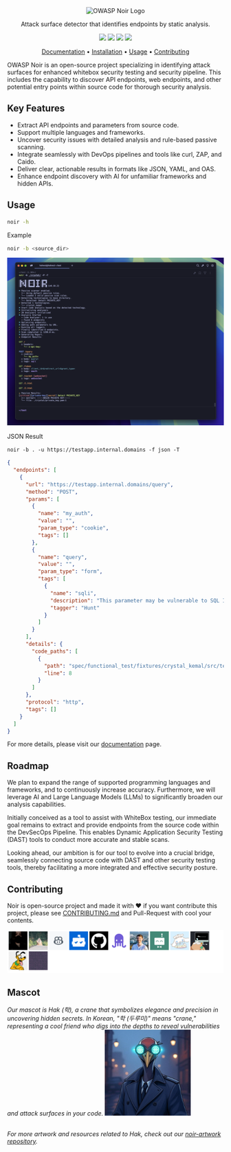 <div align="center">
  <picture>
    <source media="(prefers-color-scheme: dark)" srcset="https://github.com/owasp-noir/noir/assets/13212227/04aee7d0-c224-481b-8d79-2dbdcf3ad84b" width="500px;">
    <source media="(prefers-color-scheme: light)" srcset="https://github.com/owasp-noir/noir/assets/13212227/0577860e-3d7e-4294-8f1f-dc7b87ce2b2b" width="500px;">
    <img alt="OWASP Noir Logo" src="https://github.com/owasp-noir/noir/assets/13212227/04aee7d0-c224-481b-8d79-2dbdcf3ad84b" width="500px;">
  </picture>
  <p>Attack surface detector that identifies endpoints by static analysis.</p>
</div>

<p align="center">
<a href="https://github.com/owasp-noir/noir/blob/main/CONTRIBUTING.md">
<img src="https://img.shields.io/badge/CONTRIBUTIONS-WELCOME-000000?style=for-the-badge&labelColor=black"></a>
<a href="https://github.com/owasp-noir/noir/releases">
<img src="https://img.shields.io/github/v/release/owasp-noir/noir?style=for-the-badge&color=black&labelColor=black&logo=web"></a>
<a href="https://crystal-lang.org">
<img src="https://img.shields.io/badge/Crystal-000000?style=for-the-badge&logo=crystal&logoColor=white"></a>
<a href="https://owasp.org/www-project-noir/">
<img src="https://img.shields.io/badge/OWASP-000000?style=for-the-badge&logo=owasp&logoColor=white"></a>
</p>

<p align="center">
  <a href="https://owasp-noir.github.io/noir/">Documentation</a> •
  <a href="https://owasp-noir.github.io/noir/get_started/installation/">Installation</a> •
  <a href="#usage">Usage</a> •
  <a href="#contributing">Contributing</a>
</p>

OWASP Noir is an open-source project specializing in identifying attack surfaces for enhanced whitebox security testing and security pipeline. This includes the capability to discover API endpoints, web endpoints, and other potential entry points within source code for thorough security analysis.

## Key Features

- Extract API endpoints and parameters from source code.
- Support multiple languages and frameworks.
- Uncover security issues with detailed analysis and rule-based passive scanning.
- Integrate seamlessly with DevOps pipelines and tools like curl, ZAP, and Caido.
- Deliver clear, actionable results in formats like JSON, YAML, and OAS.
- Enhance endpoint discovery with AI for unfamiliar frameworks and hidden APIs.

## Usage

```bash
noir -h
```

Example
```bash
noir -b <source_dir>
```

![](/docs/assets/images/get_started/basic.png)

JSON Result
```
noir -b . -u https://testapp.internal.domains -f json -T
```

```json
{
  "endpoints": [
    {
      "url": "https://testapp.internal.domains/query",
      "method": "POST",
      "params": [
        {
          "name": "my_auth",
          "value": "",
          "param_type": "cookie",
          "tags": []
        },
        {
          "name": "query",
          "value": "",
          "param_type": "form",
          "tags": [
            {
              "name": "sqli",
              "description": "This parameter may be vulnerable to SQL Injection attacks.",
              "tagger": "Hunt"
            }
          ]
        }
      ],
      "details": {
        "code_paths": [
          {
            "path": "spec/functional_test/fixtures/crystal_kemal/src/testapp.cr",
            "line": 8
          }
        ]
      },
      "protocol": "http",
      "tags": []
    }
  ]
}
```

For more details, please visit our [documentation](https://owasp-noir.github.io/noir/) page.

## Roadmap
We plan to expand the range of supported programming languages and frameworks, and to continuously increase accuracy. Furthermore, we will leverage AI and Large Language Models (LLMs) to significantly broaden our analysis capabilities.

Initially conceived as a tool to assist with WhiteBox testing, our immediate goal remains to extract and provide endpoints from the source code within the DevSecOps Pipeline. This enables Dynamic Application Security Testing (DAST) tools to conduct more accurate and stable scans.

Looking ahead, our ambition is for our tool to evolve into a crucial bridge, seamlessly connecting source code with DAST and other security testing tools, thereby facilitating a more integrated and effective security posture.

## Contributing

Noir is open-source project and made it with ❤️
if you want contribute this project, please see [CONTRIBUTING.md](./CONTRIBUTING.md) and Pull-Request with cool your contents.

[![](./CONTRIBUTORS.svg)](https://github.com/owasp-noir/noir/graphs/contributors)

## Mascot

<p><em>Our mascot is Hak (학), a crane that symbolizes elegance and precision in uncovering hidden secrets. In Korean, "학 (두루미)" means "crane," representing a cool friend who digs into the depths to reveal vulnerabilities and attack surfaces in your code. <img src="docs/static/images/mascot/hak.jpg" width="200"><br><br>
<p>For more artwork and resources related to Hak, check out our <a href="https://github.com/owasp-noir/noir-artwork">noir-artwork repository</a>.</p>
</em></p>
